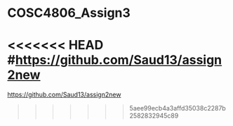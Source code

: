 # COSC4806_Assign3
<<<<<<< HEAD
#https://github.com/Saud13/assign2new
=======
https://github.com/Saud13/assign2new
>>>>>>> 5aee99ecb4a3affd35038c2287b2582832945c89
